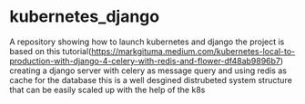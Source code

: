 # kubernetes_django
A repository showing how to launch kubernetes and django
the project is based on this tutorial(https://markgituma.medium.com/kubernetes-local-to-production-with-django-4-celery-with-redis-and-flower-df48ab9896b7)
creating a django server with celery as message query and using redis as cache for the database
this is a well desgined distrubeted system structure that can be easily scaled up with the help of the k8s
